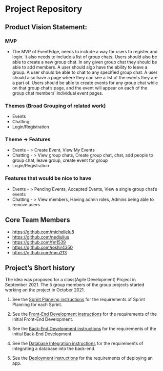 # Project Repository

## Product Vision Statement:
### MVP
* The MVP of EventEdge, needs to include a way for users to register and login. It also needs to include a list of group chats. Users should also be able to create a new group chat. In any given group chat they should be able to add members. A user should algo have the ability to leave a group. A user should be able to chat to any specified group chat. A user should also have a page where they can see a list of the events they are a part of. Users should be able to create events for any group chat while on that group chat’s page, and the event will appear on each of the group chat members’ individual event pages. 
### Themes (Broad Grouping of related work)
* Events
* Chatting
* Login/Registration
### Theme -> Features
* Events - > Create Event, View My Events
* Chatting - > View group chats, Create group chat, chat, add people to group chat, leave group, create event for group
* Login/Registration
### Features that would be nice to have 
* Events - > Pending Events, Accepted Events, View a single group chat’s events
* Chatting - > View members, Having admin roles, Admins being able to remove users
## Core Team Members
* https://github.com/michellelu8
* https://github.com/nedjulius
* https://github.com/fm1539
* https://github.com/ioshir4350
* https://github.com/mnu213

## Project’s Short history
The idea was proposed for a class(Agile Development) Project in September 2021. The 5 group members of the group projects started working on the project in October 2021.


1. See the [Sprint Planning instructions](instructions-1b-sprint-planning.md) for the requirements of Sprint Planning for each Sprint.

1. See the [Front-End Development instructions](./instructions-2-front-end.md) for the requirements of the initial Front-End Development.

1. See the [Back-End Development instructions](./instructions-3-back-end.md) for the requirements of the initial Back-End Development.

1. See the [Database Integration instructions](./instructions-4-database.md) for the requirements of integrating a database into the back-end.

1. See the [Deployment instructions](./instructions-5-deployment.md) for the requirements of deploying an app.
